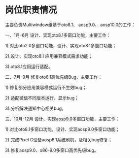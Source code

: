 # 岗位职责情况

主要负责Multiwindow组基于oto8.1、 aosp9.0、 aosp10.0的工作：

一、1月-6月 设计、实现oto8.1多窗口功能，主要工作：
  
  1).对比oto2.0多窗口功能，设计、实现oto8.1多窗口功能；
  
  2).设计、实现oto8.1 应用兼容模式需求功能；
  
  3).oto8.1应用运行适配。
  
二、7月-9月 修复oto8.1高优先级Bug，主要工作：
  
  1).修复部分应用兼容模式运行不生效bug；
  
  2).适配微信不同版本运行、显示bug；
  
  3).分析解决通知中心相关bug。
  
三、10月-12月 设计、实现aosp9.0多窗口功能，主要工作：
  
  1).对比oto8.1多窗口功能，设计、实现aosp9.0多窗口功能；
  
  2).完成Pixel C设备aosp8.1系统刷机，及相关bug修复；
  
  3).修复aosp9.0、x86-9.0多窗口高优先级bug。

